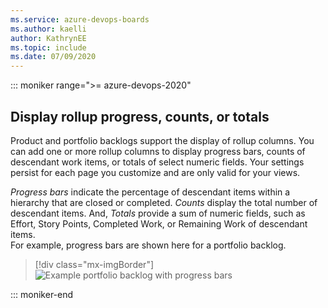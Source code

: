 ```yaml
---
ms.service: azure-devops-boards
ms.author: kaelli
author: KathrynEE
ms.topic: include
ms.date: 07/09/2020
---
```



::: moniker range=">= azure-devops-2020"  

## Display rollup progress, counts, or totals 

Product and portfolio backlogs support the display of rollup columns. You can add one or more rollup columns to display progress bars, counts of descendant work items, or totals of select numeric fields. Your settings persist for each page you customize and are only valid for your views.

*Progress bars* indicate the percentage of descendant items within a hierarchy that are closed or completed. *Counts* display the total number of descendant items. And, *Totals* provide a sum of numeric fields, such as Effort, Story Points, Completed Work, or Remaining Work of descendant items.     
For example, progress bars are shown here for a portfolio backlog. 

> [!div class="mx-imgBorder"]  
> ![Example portfolio backlog with progress bars](../backlogs/media/rollup/epic-featurs-progress-user-stories-50-percent.png)

::: moniker-end 